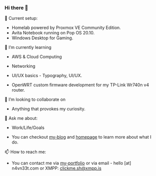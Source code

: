 ### Hi there 👋

🔭 Current setup:

- Homelab powered by Proxmox VE Community Edition.
- Avita Notebook running on Pop OS 20.10.
- Windows Desktop for Gaming.


🌱 I’m currently learning 


- AWS & Cloud Computing

- Networking

- UI/UX basics - Typography, UI/UX.

- OpenWRT custom firmware development for my TP-Link Wr740n v4 router.


👯 I’m looking to collaborate on 

- Anything that provokes my curiosity.

<!--
- 🤔 I’m looking for help with 
N/A
-->

💬 Ask me about:


- Work/Life/Goals


- You can checkout [my-blog](https://blog.n4vn33t.com) and [homepage](https://n4vn33t.com) to learn more about what I do.


📫 How to reach me:  


- You can contact me via [my-portfolio](https://hire.n4vn33t.com) or via email - hello [at] n4vn33t.com or XMPP: clickme.sh@xmpp.is

